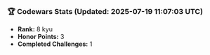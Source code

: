 ### 🏆 Codewars Stats (Updated: 2025-07-19 11:07:03 UTC)

- **Rank:** 8 kyu
- **Honor Points:** 3
- **Completed Challenges:** 1

